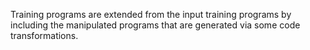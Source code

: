 Training programs are extended from the input training programs by including the manipulated programs that are generated via some code transformations.
